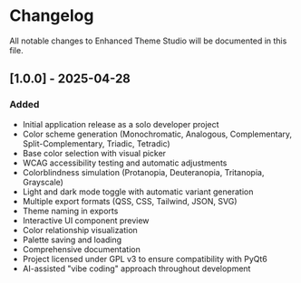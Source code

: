 # Changelog
All notable changes to Enhanced Theme Studio will be documented in this file.

## [1.0.0] - 2025-04-28
### Added
- Initial application release as a solo developer project
- Color scheme generation (Monochromatic, Analogous, Complementary, Split-Complementary, Triadic, Tetradic)
- Base color selection with visual picker
- WCAG accessibility testing and automatic adjustments
- Colorblindness simulation (Protanopia, Deuteranopia, Tritanopia, Grayscale)
- Light and dark mode toggle with automatic variant generation
- Multiple export formats (QSS, CSS, Tailwind, JSON, SVG)
- Theme naming in exports
- Interactive UI component preview
- Color relationship visualization
- Palette saving and loading
- Comprehensive documentation
- Project licensed under GPL v3 to ensure compatibility with PyQt6
- AI-assisted "vibe coding" approach throughout development 